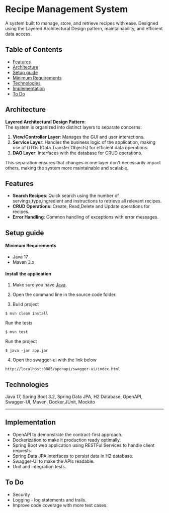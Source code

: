 
# Recipe Management System

A system built to manage, store, and retrieve recipes with ease. Designed using the Layered Architectural Design pattern, maintainability, and efficient data access.

## Table of Contents

- [Features](#features)
- [Architecture](#architecture)
- [Setup guide](#setup-guide)
- [Minimum Requirements](#minimum-requirements)
- [Technologies](#technologies)
- [Implementation](#implementation)
- [To Do](#to-do)

## Architecture

**Layered Architectural Design Pattern**:  
The system is organized into distinct layers to separate concerns:

1. **View/Controller Layer**: Manages the GUI and user interactions.
2. **Service Layer**: Handles the business logic of the application, making use of DTOs (Data Transfer Objects) for efficient data operations.
3. **DAO Layer**: Interfaces with the database for CRUD operations.

This separation ensures that changes in one layer don't necessarily impact others, making the system more maintainable and scalable.

## Features

- **Search Recipes**: Quick search using the number of servings,type,ingredient and instructions to retrieve all relevant recipes.
- **CRUD Operations**: Create, Read,Delete and Update operations for recipes.
- **Error Handling**: Common handling of exceptions with error messages.

## Setup guide

#### Minimum Requirements

- Java 17
- Maven 3.x

#### Install the application

1. Make sure you have [Java](https://www.oracle.com/java/technologies/downloads/#jdk17).
2. Open the command line in the source code folder.

3. Build project

  ```
  $ mvn clean install
  ```

Run the tests
  ```
  $ mvn test
  ```


Run the project

  ```
  $ java -jar app.jar
  ```

4. Open the swagger-ui with the link below

```text
http://localhost:8085/openapi/swagger-ui/index.html
```

## Technologies

Java 17, Spring Boot 3.2, Spring Data JPA, H2 Database, OpenAPI, Swagger-UI, Maven, Docker,JUnit, Mockito


-----------------------------------------
## Implementation
- OpenAPI to demonstrate the contract-first approach.
- Dockerization to make it production ready optimally.
- Spring Boot web application using RESTFul Services to handle client requests.
- Spring Data JPA interfaces to persist data in H2 database.
- Swagger-UI to make the APIs readable.
- Unit and integration tests.


## To Do
- Security
- Logging - log statements and trails.
- Improve code coverage with more test cases.


